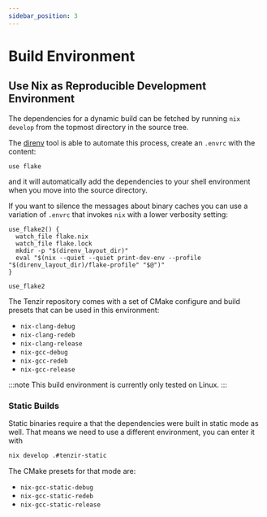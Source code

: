 ```yaml
---
sidebar_position: 3
---
```


# Build Environment

## Use Nix as Reproducible Development Environment

The dependencies for a dynamic build can be fetched by running `nix develop`
from the topmost directory in the source tree.

The [direnv][direnv] tool is able to automate this process, create an `.envrc`
with the content:

```
use flake
```

and it will automatically add the dependencies to your shell environment when
you move into the source directory.

If you want to silence the messages about binary caches you can use a variation
of `.envrc` that invokes `nix` with a lower verbosity setting:

```
use_flake2() {
  watch_file flake.nix
  watch_file flake.lock
  mkdir -p "$(direnv_layout_dir)"
  eval "$(nix --quiet --quiet print-dev-env --profile "$(direnv_layout_dir)/flake-profile" "$@")"
}

use_flake2
```

The Tenzir repository comes with a set of CMake configure and build presets that
can be used in this environment:

- `nix-clang-debug`
- `nix-clang-redeb`
- `nix-clang-release`
- `nix-gcc-debug`
- `nix-gcc-redeb`
- `nix-gcc-release`

:::note
This build environment is currently only tested on Linux.
:::

### Static Builds

Static binaries require a that the dependencies were built in static mode as
well. That means we need to use a different environment, you can enter it with

```sh
nix develop .#tenzir-static
```

The CMake presets for that mode are:

- `nix-gcc-static-debug`
- `nix-gcc-static-redeb`
- `nix-gcc-static-release`

[direnv]: https://storage.googleapis.com/tenzir-public-data/tenzir-static-builds/tenzir-static-latest.tar.gz
